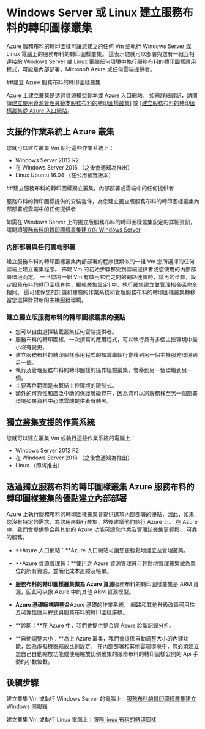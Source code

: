 <properties
   pageTitle="在 Windows Server 和 Linux 上建立 Azure 服務布料的轉印圖樣叢集 |Microsoft Azure"
   description="執行 Windows Server、 Linux，這表示您就可以部署及任何一處主機服務布料的轉印圖樣應用程式服務布料的轉印圖樣叢集您可以執行 Windows Server 或 Linux。"
   services="service-fabric"
   documentationCenter=".net"
   authors="Chackdan"
   manager="timlt"
   editor=""/>

<tags
   ms.service="service-fabric"
   ms.devlang="dotNet"
   ms.topic="article"
   ms.tgt_pltfrm="NA"
   ms.workload="NA"
   ms.date="09/22/2016"
   ms.author="chackdan"/>

# <a name="create-service-fabric-clusters-on-windows-server-or-linux"></a>Windows Server 或 Linux 建立服務布料的轉印圖樣叢集

Azure 服務布料的轉印圖樣可讓您建立的任何 Vm 或執行 Windows Server 或 Linux 電腦上的服務布料的轉印圖樣叢集。 這表示您就可以部署與您有一組互相連接的 Windows Server 或 Linux 電腦任何環境中執行服務布料的轉印圖樣應用程式，可能是內部部署，Microsoft Azure 或任何雲端提供者。

##<a name="create-service-fabric-clusters-on-azure"></a>建立 Azure 服務布料的轉印圖樣叢集

Azure 上建立叢集是透過資源模型範本或 Azure 入口網站。 如需詳細資訊，請閱讀[建立使用資源管理員範本服務布料的轉印圖樣叢集](service-fabric-cluster-creation-via-arm.md)] 或 [[建立服務布料的轉印圖樣叢集從 Azure 入口網站](service-fabric-cluster-creation-via-portal.md)。

## <a name="supported-operating-systems-for-clusters-on-azure"></a>支援的作業系統上 Azure 叢集

您就可以建立叢集 Vm 執行這些作業系統上︰

* Windows Server 2012 R2
* 在 Windows Server 2016 （之後會通知為推出）
* Linux Ubuntu 16.04 （在公用預覽版本） 


##<a name="create-service-fabric-standalone-clusters-on-premise-or-with-any-cloud-provider"></a>建立服務布料的轉印圖樣獨立叢集，內部部署或雲端中的任何提供者

服務布料的轉印圖樣提供的安裝套件，為您建立獨立版服務布料的轉印圖樣叢集內部部署或雲端中的任何提供者

如需在 Windows Server 上的獨立版服務布料的轉印圖樣叢集設定的詳細資訊，請閱讀[服務布料的轉印圖樣叢集建立的 Windows Server](service-fabric-cluster-creation-for-windows-server.md)

### <a name="any-cloud-deployments-vs-on-premises-deployments"></a>內部部署與任何雲端部署
建立服務布料的轉印圖樣叢集內部部署的程序很類似的一組 Vm 您所選擇的任何雲端上建立叢集程序。 佈建 Vm 的初始步驟都受到雲端提供者或您使用的內部部署環境而定。 一旦您將一組 Vm 有啟用它們之間的網路連線時，請再的步驟，設定服務布料的轉印圖樣套件，編輯叢集設定] 中，執行叢集建立並管理指令碼完全相同。 這可確保您的知識和體驗的作業系統和管理服務布料的轉印圖樣叢集轉移當您選擇針對新的主機服務環境。

### <a name="benefits-of-creating-standalone-service-fabric-clusters"></a>建立獨立版服務布料的轉印圖樣叢集的優點
* 您可以自由選擇裝載叢集任何雲端提供者。
* 服務布料的轉印圖樣，一次撰寫的應用程式，可以執行具有多個主控環境中最小沒有變更。
* 建立服務布料的轉印圖樣應用程式的知識庫執行會移到另一個主機服務環境到另一個。
* 執行及管理服務布料的轉印圖樣的操作經驗叢集，會移到另一個環境到另一個。
* 主要客戶範圍是未繫結主控環境的限制式。
* 額外的可靠性和廣泛中斷的保護層級存在，因為您可以將服務移至另一個部署環境如果資料中心或雲端提供者有轉黑。

## <a name="supported-operating-systems-for-standalone-clusters"></a>獨立叢集支援的作業系統
您就可以建立叢集 Vm 或執行這些作業系統的電腦上︰

* Windows Server 2012 R2
* 在 Windows Server 2016 （之後會通知為推出）
* Linux （即將推出）

## <a name="advantages-of-service-fabric-clusters-on-azure-over-standalone-service-fabric-clusters-created-on-premises"></a>透過獨立服務布料的轉印圖樣叢集 Azure 服務布料的轉印圖樣叢集的優點建立內部部署

Azure 上執行服務布料的轉印圖樣叢集會提供選項內部部署的優點，因此，如果您沒有特定的需求，為您用來執行叢集，然後建議他們執行 Azure 上。 在 Azure 中，我們會提供整合與其他的 Azure 功能可讓您作業及管理該叢集更輕鬆、 可靠的服務。

* **Azure 入口網站︰**Azure 入口網站可讓您更輕鬆地建立及管理叢集。

* **Azure 資源管理員︰**使用之 Azure 資源管理員可輕鬆地管理叢集做為單位的所有資源，並簡化成本追蹤及帳單。
* **服務布料的轉印圖樣叢集做為 Azure 資源**服務布料的轉印圖樣叢集是 ARM 資源，因此可以像 Azure 中的其他 ARM 資源模型。
* **Azure 基礎結構與整合**Azure 基礎的作業系統、 網路和其他升級改善可用性及可靠性應用程式與服務布料的轉印圖樣座標。  
* **診斷︰**在 Azure 中，我們會提供整合與 Azure 診斷記錄分析。
* **自動調整大小︰**為上 Azure 叢集，我們會提供自動調整大小的內建功能，因為虛擬機器縮放比例設定。 在內部部署和其他雲端環境中，您必須建立您自己自動縮放功能或使用縮放比例叢集的服務布料的轉印圖樣公開的 Api 手動的小數位數。

## <a name="next-steps"></a>後續步驟
建立叢集 Vm 或執行 Windows Server 的電腦上︰[服務布料的轉印圖樣叢集建立 Windows 伺服器](service-fabric-cluster-creation-for-windows-server.md)

建立叢集 Vm 或執行 Linux 電腦上︰[服務 linux 布料的轉印圖樣](service-fabric-linux-overview.md)

